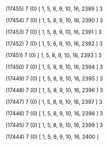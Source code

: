 (17455) 7 (0) [ 1, 5, 8, 9, 10, 16, 2389 ] 3 


(17454) 7 (0) [ 1, 5, 8, 9, 10, 16, 2390 ] 3 


(17453) 7 (0) [ 1, 5, 8, 9, 10, 16, 2391 ] 3 


(17452) 7 (0) [ 1, 5, 8, 9, 10, 16, 2392 ] 3 


(17451) 7 (0) [ 1, 5, 8, 9, 10, 16, 2393 ] 3 


(17450) 7 (0) [ 1, 5, 8, 9, 10, 16, 2394 ] 3 


(17449) 7 (0) [ 1, 5, 8, 9, 10, 16, 2395 ] 3 


(17448) 7 (0) [ 1, 5, 8, 9, 10, 16, 2396 ] 3 


(17447) 7 (0) [ 1, 5, 8, 9, 10, 16, 2397 ] 3 


(17446) 7 (0) [ 1, 5, 8, 9, 10, 16, 2398 ] 3 


(17445) 7 (0) [ 1, 5, 8, 9, 10, 16, 2399 ] 3 


(17444) 7 (0) [ 1, 5, 8, 9, 10, 16, 2400 ]  

